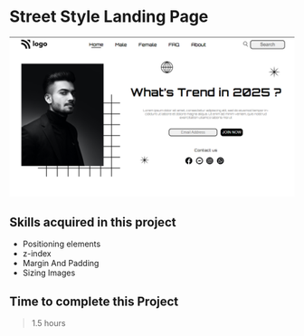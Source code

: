 # Street Style Landing Page

![Image](./street%20landing%20page.PNG)

## Skills acquired in this project

- Positioning elements
- z-index
- Margin And Padding
- Sizing Images

## Time to complete this Project

> 1.5 hours